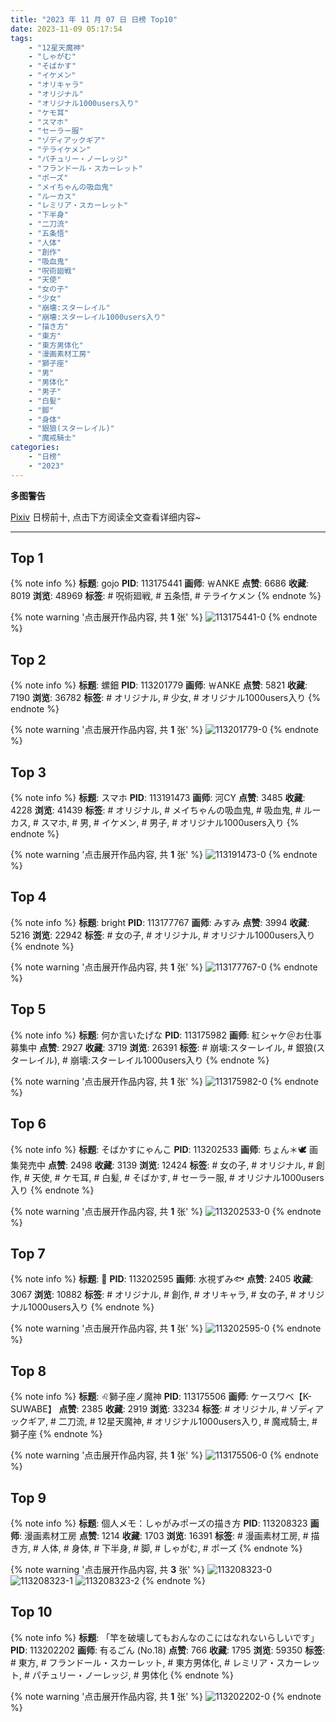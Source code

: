 ```yaml
---
title: "2023 年 11 月 07 日 日榜 Top10"
date: 2023-11-09 05:17:54
tags:
    - "12星天魔神"
    - "しゃがむ"
    - "そばかす"
    - "イケメン"
    - "オリキャラ"
    - "オリジナル"
    - "オリジナル1000users入り"
    - "ケモ耳"
    - "スマホ"
    - "セーラー服"
    - "ゾディアックギア"
    - "テライケメン"
    - "パチュリー・ノーレッジ"
    - "フランドール・スカーレット"
    - "ポーズ"
    - "メイちゃんの吸血鬼"
    - "ルーカス"
    - "レミリア・スカーレット"
    - "下半身"
    - "二刀流"
    - "五条悟"
    - "人体"
    - "創作"
    - "吸血鬼"
    - "呪術廻戦"
    - "天使"
    - "女の子"
    - "少女"
    - "崩壊:スターレイル"
    - "崩壊:スターレイル1000users入り"
    - "描き方"
    - "東方"
    - "東方男体化"
    - "漫画素材工房"
    - "獅子座"
    - "男"
    - "男体化"
    - "男子"
    - "白髪"
    - "脚"
    - "身体"
    - "銀狼(スターレイル)"
    - "魔戒騎士"
categories:
    - "日榜"
    - "2023"
---
```


<i class="fa fa-triangle-exclamation"></i>**多图警告**<i class="fa fa-triangle-exclamation"></i>

[Pixiv](https://www.pixiv.net/) 日榜前十, 点击下方阅读全文查看详细内容~

<!-- more -->

---

## Top 1

{% note info %}
**标题**: gojo
**PID**: 113175441 **画师**: ￦ANKE
**点赞**: 6686 **收藏**: 8019 **浏览**: 48969
**标签**: # 呪術廻戦, # 五条悟, # テライケメン
{% endnote %}

{% note warning '点击展开作品内容, 共 **1** 张' %}
![113175441-0](https://i.pixiv.re/img-original/img/2023/11/06/00/00/25/113175441_p0.jpg)
{% endnote %}

## Top 2

{% note info %}
**标题**: 螺鈿
**PID**: 113201779 **画师**: ￦ANKE
**点赞**: 5821 **收藏**: 7190 **浏览**: 36782
**标签**: # オリジナル, # 少女, # オリジナル1000users入り
{% endnote %}

{% note warning '点击展开作品内容, 共 **1** 张' %}
![113201779-0](https://i.pixiv.re/img-original/img/2023/11/07/00/00/17/113201779_p0.jpg)
{% endnote %}

## Top 3

{% note info %}
**标题**: スマホ
**PID**: 113191473 **画师**: 河CY
**点赞**: 3485 **收藏**: 4228 **浏览**: 41439
**标签**: # オリジナル, # メイちゃんの吸血鬼, # 吸血鬼, # ルーカス, # スマホ, # 男, # イケメン, # 男子, # オリジナル1000users入り
{% endnote %}

{% note warning '点击展开作品内容, 共 **1** 张' %}
![113191473-0](https://i.pixiv.re/img-original/img/2023/11/06/17/59/16/113191473_p0.jpg)
{% endnote %}

## Top 4

{% note info %}
**标题**: bright
**PID**: 113177767 **画师**: みすみ
**点赞**: 3994 **收藏**: 5216 **浏览**: 22942
**标签**: # 女の子, # オリジナル, # オリジナル1000users入り
{% endnote %}

{% note warning '点击展开作品内容, 共 **1** 张' %}
![113177767-0](https://i.pixiv.re/img-original/img/2023/11/06/01/03/03/113177767_p0.png)
{% endnote %}

## Top 5

{% note info %}
**标题**: 何か言いたげな
**PID**: 113175982 **画师**: 紅シャケ＠お仕事募集中
**点赞**: 2927 **收藏**: 3719 **浏览**: 26391
**标签**: # 崩壊:スターレイル, # 銀狼(スターレイル), # 崩壊:スターレイル1000users入り
{% endnote %}

{% note warning '点击展开作品内容, 共 **1** 张' %}
![113175982-0](https://i.pixiv.re/img-original/img/2023/11/06/00/08/32/113175982_p0.jpg)
{% endnote %}

## Top 6

{% note info %}
**标题**: そばかすにゃんこ
**PID**: 113202533 **画师**: ちょん＊🕊 画集発売中
**点赞**: 2498 **收藏**: 3139 **浏览**: 12424
**标签**: # 女の子, # オリジナル, # 創作, # 天使, # ケモ耳, # 白髪, # そばかす, # セーラー服, # オリジナル1000users入り
{% endnote %}

{% note warning '点击展开作品内容, 共 **1** 张' %}
![113202533-0](https://i.pixiv.re/img-original/img/2023/11/07/00/16/32/113202533_p0.png)
{% endnote %}

## Top 7

{% note info %}
**标题**: 🎃
**PID**: 113202595 **画师**: 水視ずみ🐟
**点赞**: 2405 **收藏**: 3067 **浏览**: 10882
**标签**: # オリジナル, # 創作, # オリキャラ, # 女の子, # オリジナル1000users入り
{% endnote %}

{% note warning '点击展开作品内容, 共 **1** 张' %}
![113202595-0](https://i.pixiv.re/img-original/img/2023/11/07/00/18/29/113202595_p0.png)
{% endnote %}

## Top 8

{% note info %}
**标题**: ♌獅子座ノ魔神
**PID**: 113175506 **画师**: ケースワベ【K-SUWABE】
**点赞**: 2385 **收藏**: 2919 **浏览**: 33234
**标签**: # オリジナル, # ゾディアックギア, # 二刀流, # 12星天魔神, # オリジナル1000users入り, # 魔戒騎士, # 獅子座
{% endnote %}

{% note warning '点击展开作品内容, 共 **1** 张' %}
![113175506-0](https://i.pixiv.re/img-original/img/2023/11/06/00/00/42/113175506_p0.jpg)
{% endnote %}

## Top 9

{% note info %}
**标题**: 個人メモ：しゃがみポーズの描き方
**PID**: 113208323 **画师**: 漫画素材工房
**点赞**: 1214 **收藏**: 1703 **浏览**: 16391
**标签**: # 漫画素材工房, # 描き方, # 人体, # 身体, # 下半身, # 脚, # しゃがむ, # ポーズ
{% endnote %}

{% note warning '点击展开作品内容, 共 **3** 张' %}
![113208323-0](https://i.pixiv.re/img-original/img/2023/11/07/07/00/06/113208323_p0.jpg)
![113208323-1](https://i.pixiv.re/img-original/img/2023/11/07/07/00/06/113208323_p1.jpg)
![113208323-2](https://i.pixiv.re/img-original/img/2023/11/07/07/00/06/113208323_p2.jpg)
{% endnote %}

## Top 10

{% note info %}
**标题**: 「竿を破壊してもおんなのこにはなれないらしいです」
**PID**: 113202202 **画师**: 有るごん (No.18)
**点赞**: 766 **收藏**: 1795 **浏览**: 59350
**标签**: # 東方, # フランドール・スカーレット, # 東方男体化, # レミリア・スカーレット, # パチュリー・ノーレッジ, # 男体化
{% endnote %}

{% note warning '点击展开作品内容, 共 **1** 张' %}
![113202202-0](https://i.pixiv.re/img-original/img/2023/11/07/00/06/50/113202202_p0.jpg)
{% endnote %}
